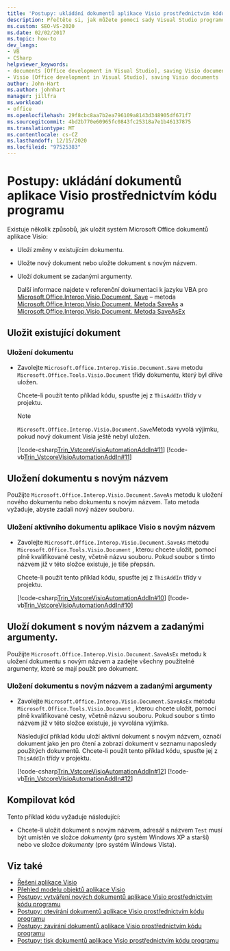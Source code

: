 ```yaml
---
title: 'Postupy: ukládání dokumentů aplikace Visio prostřednictvím kódu programu'
description: Přečtěte si, jak můžete pomocí sady Visual Studio programově ukládat existující dokumenty a nové dokumenty, které ještě nebyly uloženy, do aplikace Microsoft Visio.
ms.custom: SEO-VS-2020
ms.date: 02/02/2017
ms.topic: how-to
dev_langs:
- VB
- CSharp
helpviewer_keywords:
- documents [Office development in Visual Studio], saving Visio documents
- Visio [Office development in Visual Studio], saving Visio documents
author: John-Hart
ms.author: johnhart
manager: jillfra
ms.workload:
- office
ms.openlocfilehash: 29f8cbc8aa7b2ea796109a8143d348905df671f7
ms.sourcegitcommit: 4bd2b770e60965fc0843fc25318a7e1b46137875
ms.translationtype: MT
ms.contentlocale: cs-CZ
ms.lasthandoff: 12/15/2020
ms.locfileid: "97525383"
---
```

# <a name="how-to-programmatically-save-visio-documents"></a>Postupy: ukládání dokumentů aplikace Visio prostřednictvím kódu programu
  Existuje několik způsobů, jak uložit systém Microsoft Office dokumentů aplikace Visio:

- Uloží změny v existujícím dokumentu.

- Uložte nový dokument nebo uložte dokument s novým názvem.

- Uloží dokument se zadanými argumenty.

  Další informace najdete v referenční dokumentaci k jazyku VBA pro [Microsoft.Office.Interop.Visio.Document. Save](/office/vba/api/Visio.Document.Save) – metoda [Microsoft.Office.Interop.Visio.Document. Metoda SaveAs](/office/vba/api/Visio.Document.SaveAs) a [Microsoft.Office.Interop.Visio.Document. Metoda SaveAsEx](/office/vba/api/Visio.Document.SaveAsEx)

## <a name="save-an-existing-document"></a>Uložit existující dokument

### <a name="to-save-a-document"></a>Uložení dokumentu

- Zavolejte `Microsoft.Office.Interop.Visio.Document.Save` metodu `Microsoft.Office.Tools.Visio.Document` třídy dokumentu, který byl dříve uložen.

     Chcete-li použít tento příklad kódu, spusťte jej z `ThisAddIn` třídy v projektu.

    > [!NOTE]
    > `Microsoft.Office.Interop.Visio.Document.Save`Metoda vyvolá výjimku, pokud nový dokument Visia ještě nebyl uložen.

     [!code-csharp[Trin_VstcoreVisioAutomationAddIn#11](../vsto/codesnippet/CSharp/trin_vstcorevisioautomationaddin/ThisAddIn.cs#11)]
     [!code-vb[Trin_VstcoreVisioAutomationAddIn#11](../vsto/codesnippet/VisualBasic/trin_vstcorevisioautomationaddin/ThisAddIn.vb#11)]

## <a name="save-a-document-with-a-new-name"></a>Uložení dokumentu s novým názvem
 Použijte `Microsoft.Office.Interop.Visio.Document.SaveAs` metodu k uložení nového dokumentu nebo dokumentu s novým názvem. Tato metoda vyžaduje, abyste zadali nový název souboru.

### <a name="to-save-the-active-visio-document-with-a-new-name"></a>Uložení aktivního dokumentu aplikace Visio s novým názvem

- Zavolejte `Microsoft.Office.Interop.Visio.Document.SaveAs` metodu `Microsoft.Office.Tools.Visio.Document` , kterou chcete uložit, pomocí plně kvalifikované cesty, včetně názvu souboru. Pokud soubor s tímto názvem již v této složce existuje, je tiše přepsán.

     Chcete-li použít tento příklad kódu, spusťte jej z `ThisAddIn` třídy v projektu.

     [!code-csharp[Trin_VstcoreVisioAutomationAddIn#10](../vsto/codesnippet/CSharp/trin_vstcorevisioautomationaddin/ThisAddIn.cs#10)]
     [!code-vb[Trin_VstcoreVisioAutomationAddIn#10](../vsto/codesnippet/VisualBasic/trin_vstcorevisioautomationaddin/ThisAddIn.vb#10)]

## <a name="save-a-document-with-a-new-name-and-specified-arguments"></a>Uloží dokument s novým názvem a zadanými argumenty.
 Použijte `Microsoft.Office.Interop.Visio.Document.SaveAsEx` metodu k uložení dokumentu s novým názvem a zadejte všechny použitelné argumenty, které se mají použít pro dokument.

### <a name="to-save-document-with-a-new-name-and-specified-arguments"></a>Uložení dokumentu s novým názvem a zadanými argumenty

- Zavolejte `Microsoft.Office.Interop.Visio.Document.SaveAsEx` metodu `Microsoft.Office.Tools.Visio.Document` , kterou chcete uložit, pomocí plně kvalifikované cesty, včetně názvu souboru. Pokud soubor s tímto názvem již v této složce existuje, je vyvolána výjimka.

     Následující příklad kódu uloží aktivní dokument s novým názvem, označí dokument jako jen pro čtení a zobrazí dokument v seznamu naposledy použitých dokumentů. Chcete-li použít tento příklad kódu, spusťte jej z `ThisAddIn` třídy v projektu.

     [!code-csharp[Trin_VstcoreVisioAutomationAddIn#12](../vsto/codesnippet/CSharp/trin_vstcorevisioautomationaddin/ThisAddIn.cs#12)]
     [!code-vb[Trin_VstcoreVisioAutomationAddIn#12](../vsto/codesnippet/VisualBasic/trin_vstcorevisioautomationaddin/ThisAddIn.vb#12)]

## <a name="compile-the-code"></a>Kompilovat kód
 Tento příklad kódu vyžaduje následující:

- Chcete-li uložit dokument s novým názvem, adresář s názvem `Test` musí být umístěn ve složce *dokumenty* (pro systém Windows XP a starší) nebo ve složce *dokumenty* (pro systém Windows Vista).

## <a name="see-also"></a>Viz také
- [Řešení aplikace Visio](../vsto/visio-solutions.md)
- [Přehled modelu objektů aplikace Visio](../vsto/visio-object-model-overview.md)
- [Postupy: vytváření nových dokumentů aplikace Visio prostřednictvím kódu programu](../vsto/how-to-programmatically-create-new-visio-documents.md)
- [Postupy: otevírání dokumentů aplikace Visio prostřednictvím kódu programu](../vsto/how-to-programmatically-open-visio-documents.md)
- [Postupy: zavírání dokumentů aplikace Visio prostřednictvím kódu programu](../vsto/how-to-programmatically-close-visio-documents.md)
- [Postupy: tisk dokumentů aplikace Visio prostřednictvím kódu programu](../vsto/how-to-programmatically-print-visio-documents.md)

